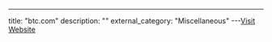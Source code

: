 ---
title: "btc.com"
description: ""
external_category: "Miscellaneous"
---[Visit Website](https://btc.com/)


